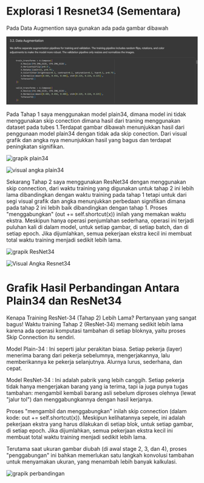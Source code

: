 # Explorasi 1 Resnet34 (Sementara) 

Pada Data Augmention saya gunakan ada pada gambar dibawah 

![grapik plain34](data_augmention.jpg)

Pada Tahap 1 saya menggunakan model plain34, dimana model ini tidak menggunakan skip conection dimana hasil dari traning menggunakan dataset pada tubes 1.Terdapat gambar dibawah menunjukkan hasil dari penggunaan model plain34 dengan tidak ada skip conection. Dari visual grafik dan angka nya menunjukkan hasil yang bagus dan terdapat peningkatan signifikan.

![grapik plain34](TubesExplorasiResNet34/grapic_plan34.jpg)

![visual angka plain34](TubesExplorasiResNet34/acc_plan34.jpg)

Sekarang Tahap 2 saya menggunakan ResNet34 dengan menggunakan skip connection, dari waktu training yang digunakan untuk tahap 2 ini lebih lama dibandingkan dengan waktu training pada tahap 1 tetapi untuk dari segi visual grafik dan angka menunjukkan perbedaan signifikan dimana pada tahap 2 ini lebih baik dibandingkan dengan tahap 1. Proses "menggabungkan" (out += self.shortcut(x)) inilah yang memakan waktu ekstra. Meskipun hanya operasi penjumlahan sederhana, operasi ini terjadi puluhan kali di dalam model, untuk setiap gambar, di setiap batch, dan di setiap epoch. Jika dijumlahkan, semua pekerjaan ekstra kecil ini membuat total waktu training menjadi sedikit lebih lama.

![grapik ResNet34](TubesExplorasiResNet34/grapikresnet34.jpg)

![Visual Angka Resnet34](TubesExplorasiResNet34/ResNet34_angka.jpg)


# Grafik Hasil Perbandingan Antara Plain34 dan ResNet34

Kenapa Training ResNet-34 (Tahap 2) Lebih Lama?
Pertanyaan yang sangat bagus! Waktu training Tahap 2 (ResNet-34) memang sedikit lebih lama karena ada operasi komputasi tambahan di setiap bloknya, yaitu proses Skip Connection itu sendiri.

Model Plain-34 :
Ini seperti jalur perakitan biasa. Setiap pekerja (layer) menerima barang dari pekerja sebelumnya, mengerjakannya, lalu memberikannya ke pekerja selanjutnya. Alurnya lurus, sederhana, dan cepat.

Model ResNet-34 :
Ini adalah pabrik yang lebih canggih. Setiap pekerja tidak hanya mengerjakan barang yang ia terima, tapi ia juga punya tugas tambahan: mengambil kembali barang asli sebelum diproses olehnya (lewat "jalur tol") dan menggabungkannya dengan hasil kerjanya.

Proses "mengambil dan menggabungkan" inilah skip connection (dalam kode: out += self.shortcut(x)). Meskipun kelihatannya sepele, ini adalah pekerjaan ekstra yang harus dilakukan di setiap blok, untuk setiap gambar, di setiap epoch. Jika dijumlahkan, semua pekerjaan ekstra kecil ini membuat total waktu training menjadi sedikit lebih lama.

Terutama saat ukuran gambar diubah (di awal stage 2, 3, dan 4), proses "penggabungan" ini bahkan memerlukan satu langkah konvolusi tambahan untuk menyamakan ukuran, yang menambah lebih banyak kalkulasi.

![grapik perbandingan](TubesExplorasiResNet34/grapik_perbandingan.jpg)
